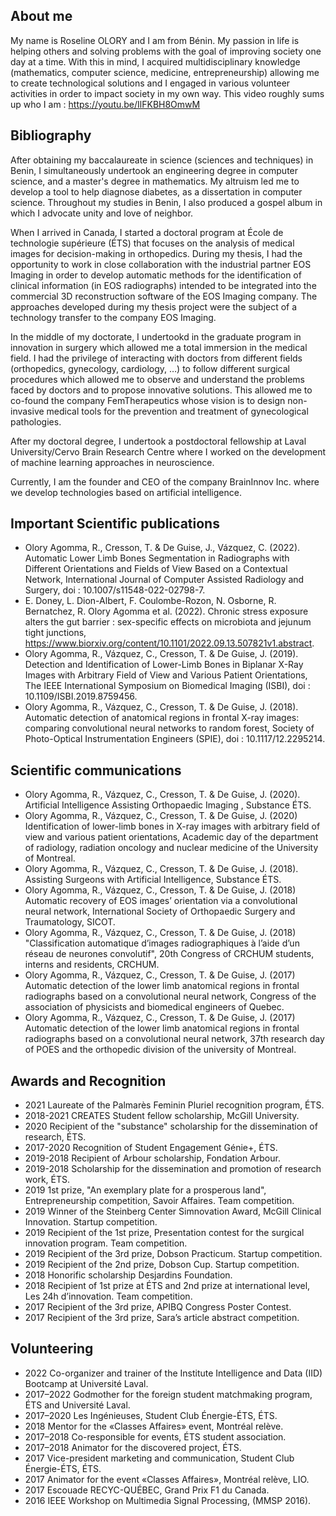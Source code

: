 ## About me
My name is Roseline OLORY and I am from Bénin. My passion in life is helping others and solving problems with the goal of improving society one day at a time. With this in mind, I acquired multidisciplinary knowledge (mathematics, computer science, medicine, entrepreneurship) allowing me to create technological solutions and I engaged in various volunteer activities in order to impact society in my own way. This video roughly sums up who I am :  <https://youtu.be/IlFKBH8OmwM>

## Bibliography
After obtaining my baccalaureate in science (sciences and techniques) in Benin, I simultaneously undertook an engineering degree in computer science, and a master's degree in mathematics. My altruism led me to develop a tool to help diagnose diabetes, as a dissertation in computer science. Throughout my studies in Benin, I also produced a gospel album in which I advocate unity and love of neighbor.

When I arrived in Canada, I started a doctoral program at École de technologie supérieure (ÉTS) that focuses on the analysis of medical images for decision-making in orthopedics. During my thesis, I had the opportunity to work in close collaboration with the industrial partner EOS Imaging in order to develop automatic methods for the identification of clinical information (in EOS radiographs) intended to be integrated into the commercial 3D reconstruction software of the EOS Imaging company. The approaches developed during my thesis project were the subject of a technology transfer to the company EOS Imaging.

In the middle of my doctorate, I undertookd in the graduate program in innovation in surgery which allowed me a total immersion in the medical field. I had the privilege of interacting with doctors from different fields (orthopedics, gynecology, cardiology, …) to follow different surgical procedures which allowed me to observe and understand the problems faced by doctors and to propose innovative solutions. This allowed me to co-found the company FemTherapeutics whose vision is to design non-invasive medical tools for the prevention and treatment of gynecological pathologies.

After my doctoral degree, I undertook a postdoctoral fellowship at Laval University/Cervo Brain Research Centre where I worked on the development of machine learning approaches in neuroscience.

Currently, I am the founder and CEO of the company BrainInnov Inc. where we develop technologies based on artificial intelligence.

## Important Scientific publications
- Olory Agomma, R., Cresson, T. & De Guise, J., Vázquez, C. (2022). Automatic Lower Limb Bones Segmentation in Radiographs with Different Orientations and Fields of View Based on a Contextual Network, International Journal of Computer Assisted Radiology and Surgery, doi : 10.1007/s11548-022-02798-7.
- E. Doney, L. Dion-Albert, F. Coulombe-Rozon, N. Osborne, R. Bernatchez, R. Olory Agomma et al. (2022). Chronic stress exposure alters the gut barrier : sex-specific effects on microbiota and jejunum tight junctions, https://www.biorxiv.org/content/10.1101/2022.09.13.507821v1.abstract.
- Olory Agomma, R., Vázquez, C., Cresson, T. & De Guise, J. (2019). Detection and Identification of Lower-Limb Bones in Biplanar X-Ray Images with Arbitrary Field of View and Various Patient Orientations, The IEEE International Symposium on Biomedical Imaging (ISBI), doi : 10.1109/ISBI.2019.8759456.
- Olory Agomma, R., Vázquez, C., Cresson, T. & De Guise, J. (2018). Automatic detection of anatomical regions in frontal X-ray images: comparing convolutional neural networks to random forest, Society of Photo-Optical Instrumentation Engineers (SPIE), doi : 10.1117/12.2295214.

## Scientific communications
- Olory Agomma, R., Vázquez, C., Cresson, T. & De Guise, J. (2020). Artificial Intelligence Assisting Orthopaedic Imaging , Substance ÉTS.
- Olory Agomma, R., Vázquez, C., Cresson, T. & De Guise, J. (2020) Identification of lower-limb bones in X-ray images with arbitrary field of view and various patient orientations, Academic day of the department of radiology, radiation oncology and nuclear medicine of the University of Montreal.
- Olory Agomma, R., Vázquez, C., Cresson, T. & De Guise, J. (2018). Assisting Surgeons with Artificial Intelligence, Substance ÉTS.
- Olory Agomma, R., Vázquez, C., Cresson, T. & De Guise, J. (2018) Automatic recovery of EOS images’ orientation via a convolutional neural network, International Society of Orthopaedic Surgery and Traumatology, SICOT.
- Olory Agomma, R., Vázquez, C., Cresson, T. & De Guise, J. (2018) "Classification automatique d’images radiographiques à l’aide d’un réseau de neurones convolutif", 20th Congress of CRCHUM students, interns and residents, CRCHUM.
- Olory Agomma, R., Vázquez, C., Cresson, T. & De Guise, J. (2017) Automatic detection of the lower limb anatomical regions in frontal radiographs based on a convolutional neural network, Congress of the association of physicists and biomedical engineers of Quebec.
- Olory Agomma, R., Vázquez, C., Cresson, T. & De Guise, J. (2017) Automatic detection of the lower limb anatomical regions in frontal radiographs based on a convolutional neural network, 37th research day of POES and the orthopedic division of the university of Montreal.

## Awards and Recognition
- 2021 Laureate of the Palmarès Feminin Pluriel recognition program, ÉTS.
- 2018-2021 CREATES Student fellow scholarship, McGill University.
- 2020 Recipient of the "substance" scholarship for the dissemination of research, ÉTS.
- 2017-2020 Recognition of Student Engagement Génie+, ÉTS.
- 2019-2018 Recipient of Arbour scholarship, Fondation Arbour.
- 2019-2018 Scholarship for the dissemination and promotion of research work, ÉTS.
- 2019 1st prize, "An exemplary plate for a prosperous land", Entrepreneurship competition, Savoir Affaires. Team competition.
- 2019 Winner of the Steinberg Center Simnovation Award, McGill Clinical Innovation. Startup competition.
- 2019 Recipient of the 1st prize, Presentation contest for the surgical innovation program. Team competition.
- 2019 Recipient of the 3rd prize, Dobson Practicum. Startup competition.
- 2019 Recipient of the 2nd prize, Dobson Cup. Startup competition.
- 2018 Honorific scholarship Desjardins Foundation.
- 2018 Recipient of 1st prize at ÉTS and 2nd prize at international level, Les 24h d’innovation. Team competition.
- 2017 Recipient of the 3rd prize, APIBQ Congress Poster Contest.
- 2017 Recipient of the 3rd prize, Sara’s article abstract competition.


## Volunteering
- 2022 Co-organizer and trainer of the Institute Intelligence and Data (IID) Bootcamp at Université Laval.
- 2017–2022 Godmother for the foreign student matchmaking program, ÉTS and Université Laval.
- 2017–2020 Les Ingénieuses, Student Club Énergie-ÉTS, ÉTS.
- 2018 Mentor for the «Classes Affaires» event, Montréal relève.
- 2017–2018 Co-responsible for events, ÉTS student association.
- 2017–2018 Animator for the discovered project, ÉTS.
- 2017 Vice-president marketing and communication, Student Club Énergie-ÉTS, ÉTS.
- 2017 Animator for the event «Classes Affaires», Montréal relève, LIO.
- 2017 Escouade RECYC-QUÉBEC, Grand Prix F1 du Canada.
- 2016 IEEE Workshop on Multimedia Signal Processing, (MMSP 2016).

